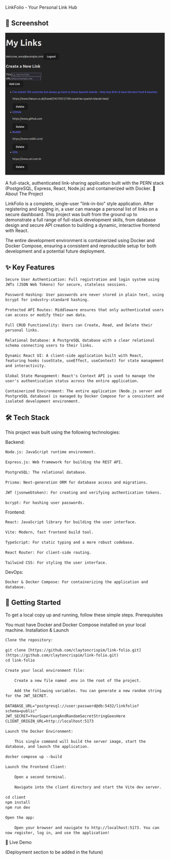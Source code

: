 LinkFolio - Your Personal Link Hub

## 📸 Screenshot

![A screenshot of the LinkFolio application dashboard, showing a form to create a new link and a list of existing links below it.](assets/screenshot.png)

A full-stack, authenticated link-sharing application built with the PERN stack (PostgreSQL, Express, React, Node.js) and containerized with Docker.
📖 About The Project

LinkFolio is a complete, single-user "link-in-bio" style application. After registering and logging in, a user can manage a personal list of links on a secure dashboard. This project was built from the ground up to demonstrate a full range of full-stack development skills, from database design and secure API creation to building a dynamic, interactive frontend with React.

The entire development environment is containerized using Docker and Docker Compose, ensuring a consistent and reproducible setup for both development and a potential future deployment.

## ✨ Key Features

    Secure User Authentication: Full registration and login system using JWTs (JSON Web Tokens) for secure, stateless sessions.

    Password Hashing: User passwords are never stored in plain text, using bcrypt for industry-standard hashing.

    Protected API Routes: Middleware ensures that only authenticated users can access or modify their own data.

    Full CRUD Functionality: Users can Create, Read, and Delete their personal links.

    Relational Database: A PostgreSQL database with a clear relational schema connecting users to their links.

    Dynamic React UI: A client-side application built with React, featuring hooks (useState, useEffect, useContext) for state management and interactivity.

    Global State Management: React's Context API is used to manage the user's authentication status across the entire application.

    Containerized Environment: The entire application (Node.js server and PostgreSQL database) is managed by Docker Compose for a consistent and isolated development environment.

## 🛠️ Tech Stack

This project was built using the following technologies:

Backend:

    Node.js: JavaScript runtime environment.

    Express.js: Web framework for building the REST API.

    PostgreSQL: The relational database.

    Prisma: Next-generation ORM for database access and migrations.

    JWT (jsonwebtoken): For creating and verifying authentication tokens.

    bcrypt: For hashing user passwords.

Frontend:

    React: JavaScript library for building the user interface.

    Vite: Modern, fast frontend build tool.

    TypeScript: For static typing and a more robust codebase.

    React Router: For client-side routing.

    Tailwind CSS: For styling the user interface.

DevOps:

    Docker & Docker Compose: For containerizing the application and database.

## 🚀 Getting Started

To get a local copy up and running, follow these simple steps.
Prerequisites

You must have Docker and Docker Compose installed on your local machine.
Installation & Launch

    Clone the repository:

    git clone [https://github.com/claytoncrispim/link-folio.git](https://github.com/claytoncrispim/link-folio.git)
    cd link-folio

    Create your local environment file:

        Create a new file named .env in the root of the project.

        Add the following variables. You can generate a new random string for the JWT_SECRET.

    DATABASE_URL="postgresql://user:password@db:5432/linkfolio?schema=public"
    JWT_SECRET=YourSuperLongAndRandomSecretStringGoesHere
    CLIENT_ORIGIN_URL=http://localhost:5173

    Launch the Docker Environment:

        This single command will build the server image, start the database, and launch the application.

    docker compose up --build

    Launch the Frontend Client:

        Open a second terminal.

        Navigate into the client directory and start the Vite dev server.

    cd client
    npm install
    npm run dev

    Open the app:

        Open your browser and navigate to http://localhost:5173. You can now register, log in, and use the application!

🔗 Live Demo

(Deployment section to be added in the future)